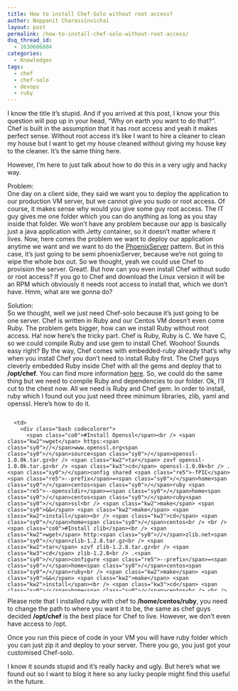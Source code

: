 ```yaml
---
title: How to install Chef-Solo without root access?
author: Noppanit Charassinvichai
layout: post
permalink: /how-to-install-chef-solo-without-root-access/
dsq_thread_id:
  - 1630606804
categories:
  - Knowledges
tags:
  - chef
  - chef-solo
  - devops
  - ruby
---
```

I know the title it&#8217;s stupid. And if you arrived at this post, I know your this question will pop up in your head, &#8220;Why on earth you want to do that?&#8221;. Chef is built in the assumption that it has root access and yeah it makes perfect sense. Without root access it&#8217;s like I want to hire a cleaner to clean my house but I want to get my house cleaned without giving my house key to the cleaner. It&#8217;s the same thing here. 

However, I&#8217;m here to just talk about how to do this in a very ugly and hacky way.

Problem:  
One day on a client side, they said we want you to deploy the application to our production VM server, but we cannot give you sudo or root access. Of course, it makes sense why would you give some guy root access. The IT guy gives me one folder which you can do anything as long as you stay inside that folder. We won&#8217;t have any problem because our app is basically just a java application with Jetty container, so it doesn&#8217;t matter where it lives. Now, here comes the problem we want to deploy our application anytime we want and we want to do the [PhoenixServer][1] pattern. But in this case, it&#8217;s just going to be semi phoenixServer, because we&#8217;re not going to wipe the whole box out. So we thought, yeah we could use Chef to provision the server. Great!. But how can you even install Chef without sudo or root access? If you go to Chef and download the Linux version it will be an RPM which obviously it needs root access to install that, which we don&#8217;t have. Hmm, what are we gonna do?

Solution:  
So we thought, well we just need Chef-solo because it&#8217;s just going to be one server. Chef is written in Ruby and our Centos VM doesn&#8217;t even come Ruby. The problem gets bigger, how can we install Ruby without root access. Ha! now here&#8217;s the tricky part. Chef is Ruby, Ruby is C. We have C, so we could compile Ruby and use gem to install Chef. Woohoo! Sounds easy right? By the way, Chef comes with embedded-ruby already that&#8217;s why when you install Chef you don&#8217;t need to install Ruby first. The Chef guys cleverly embedded Ruby inside Chef with all the gems and deploy that to **/opt/chef**. You can find more information [here][2]. So, we could do the same thing but we need to compile Ruby and dependencies to our folder. Ok, I&#8217;ll cut to the chest now. All we need is Ruby and Chef gem. In order to install, ruby which I found out you just need three minimum libraries, zlib, yaml and openssl. Here&#8217;s how to do it.

<div class="codecolorer-container bash blackboard" style="overflow:auto;white-space:nowrap;width:100%;height:400px;">
  <table cellspacing="0" cellpadding="0">
    <tr>
      <td class="line-numbers">
        <div>
          1<br />2<br />3<br />4<br />5<br />6<br />7<br />8<br />9<br />10<br />11<br />12<br />13<br />14<br />15<br />16<br />17<br />18<br />19<br />20<br />21<br />22<br />23<br />24<br />25<br />26<br />27<br />28<br />29<br />30<br />31<br />32<br />33<br />34<br />
        </div>
      </td>
      
      <td>
        <div class="bash codecolorer">
          <span class="co0">#Install Openssl</span><br /> <span class="kw2">wget</span> https:<span class="sy0">//</span>www.openssl.org<span class="sy0">/</span>source<span class="sy0">/</span>openssl-1.0.0k.tar.gz<br /> <span class="kw2">tar</span> zxvf openssl-1.0.0k.tar.gz<br /> <span class="kw3">cd</span> openssl-1.0.0k<br /> .<span class="sy0">/</span>config shared <span class="re5">-fPIC</span> <span class="re5">--prefix</span>=<span class="sy0">/</span>home<span class="sy0">/</span>centos<span class="sy0">/</span>ruby <span class="re5">--openssldir</span>=<span class="sy0">/</span>home<span class="sy0">/</span>centos<span class="sy0">/</span>ruby<span class="sy0">/</span>ssl<br /> <span class="kw2">make</span> <span class="sy0">&&</span> <span class="kw2">make</span> <span class="kw2">install</span><br /> <span class="kw3">cd</span> <span class="sy0">/</span>home<span class="sy0">/</span>centos<br /> <br /> <span class="co0">#Install zlib</span><br /> <span class="kw2">wget</span> http:<span class="sy0">//</span>zlib.net<span class="sy0">/</span>zlib-1.2.8.tar.gz<br /> <span class="kw2">tar</span> xzvf zlib-1.2.8.tar.gz<br /> <span class="kw3">cd</span> zlib-1.2.8<br /> .<span class="sy0">/</span>configure <span class="re5">--prefix</span>=<span class="sy0">/</span>home<span class="sy0">/</span>centos<span class="sy0">/</span>ruby<br /> <span class="kw2">make</span> <span class="sy0">&&</span> <span class="kw2">make</span> <span class="kw2">install</span><br /> <span class="kw3">cd</span> <span class="sy0">/</span>home<span class="sy0">/</span>centos<br /> <br /> <span class="co0">#Install Yaml</span><br /> <span class="kw2">wget</span> http:<span class="sy0">//</span>pyyaml.org<span class="sy0">/</span>download<span class="sy0">/</span>libyaml<span class="sy0">/</span>yaml-0.1.4.tar.gz<br /> <span class="kw2">tar</span> xzvf yaml-0.1.4.tar.gz<br /> <span class="kw3">cd</span> yaml-0.1.4<br /> .<span class="sy0">/</span>configure <span class="re5">--disable-install-doc</span> <span class="re5">--prefix</span>=<span class="sy0">/</span>home<span class="sy0">/</span>centos<span class="sy0">/</span>ruby<br /> <span class="kw2">make</span> <span class="sy0">&&</span> <span class="kw2">make</span> <span class="kw2">install</span><br /> <span class="kw3">cd</span> <span class="sy0">/</span>home<span class="sy0">/</span>centos<br /> <br /> <span class="co0">#Install Ruby 1.9.3</span><br /> <span class="kw2">wget</span> ftp:<span class="sy0">//</span>ftp.ruby-lang.org<span class="sy0">/</span>pub<span class="sy0">/</span>ruby<span class="sy0">/</span><span class="nu0">1.9</span><span class="sy0">/</span>ruby-1.9.3-p448.tar.gz<br /> <span class="kw2">tar</span> xzvf ruby-1.9.3-p448.tar.gz<br /> <span class="kw3">cd</span> ruby-1.9.3-p448<br /> .<span class="sy0">/</span>configure <span class="re5">--prefix</span>=<span class="sy0">/</span>home<span class="sy0">/</span>centos<span class="sy0">/</span>ruby <span class="re5">--enable-shared</span> <span class="re5">--disable-install-doc</span> <span class="re5">--with-opt-dir</span>=<span class="sy0">/</span>home<span class="sy0">/</span>centos<span class="sy0">/</span>ruby<br /> <span class="kw2">make</span> <span class="sy0">&&</span> <span class="kw2">make</span> <span class="kw2">install</span><br /> <span class="kw3">cd</span> <span class="sy0">/</span>home<span class="sy0">/</span>centos<br /> <br /> <span class="co0">#Install Chef gem</span><br /> .<span class="sy0">/</span>ruby<span class="sy0">/</span>bin<span class="sy0">/</span>gem <span class="kw2">install</span> <span class="re5">--no-rdoc</span> <span class="re5">--no-ri</span> chef
        </div>
      </td>
    </tr>
  </table>
</div>

Please note that I installed ruby with chef to **/home/centos/ruby**, you need to change the path to where you want it to be, the same as chef guys decided **/opt/chef** is the best place for Chef to live. However, we don&#8217;t even have access to /opt.

Once you run this piece of code in your VM you will have ruby folder which you can just zip it and deploy to your server. There you go, you just got your customised Chef-solo.

I know it sounds stupid and it&#8217;s really hacky and ugly. But here&#8217;s what we found out so I want to blog it here so any lucky people might find this useful in the future.

 [1]: http://martinfowler.com/bliki/PhoenixServer.html "PhoenixServer"
 [2]: http://www.opscode.com/chef/install/ "Chef install"